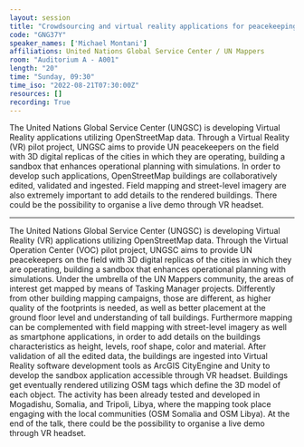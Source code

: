 ```yaml
---
layout: session
title: "Crowdsourcing and virtual reality applications for peacekeeping: study cases in Mogadishu and Tripoli"
code: "GNG37Y"
speaker_names: ['Michael Montani']
affiliations: United Nations Global Service Center / UN Mappers
room: "Auditorium A - A001"
length: "20"
time: "Sunday, 09:30"
time_iso: "2022-08-21T07:30:00Z"
resources: []
recording: True
---
```


The United Nations Global Service Center (UNGSC) is developing Virtual Reality applications utilizing OpenStreetMap data. Through a Virtual Reality (VR) pilot project, UNGSC aims to provide UN peacekeepers on the field with 3D digital replicas of the cities in which they are operating, building a sandbox that enhances operational planning with simulations. In order to develop such applications, OpenStreetMap buildings are collaboratively edited, validated and ingested. Field mapping and street-level imagery are also extremely important to add details to the rendered buildings. There could be the possibility to organise a live demo through VR headset.

<hr>

The United Nations Global Service Center (UNGSC) is developing Virtual Reality (VR) applications utilizing OpenStreetMap data. Through the Virtual Operation Center (VOC) pilot project, UNGSC aims to provide UN peacekeepers on the field with 3D digital replicas of the cities in which they are operating, building a sandbox that enhances operational planning with simulations.
Under the umbrella of the UN Mappers community, the areas of interest get mapped by means of Tasking Manager projects. Differently from other building mapping campaigns, those are different, as higher quality of the footprints is needed, as well as better placement at the ground floor level and understanding of tall buildings. Furthermore mapping can be complemented with field mapping with street-level imagery as well as smartphone applications, in order to add details on the buildings characteristics as height, levels, roof shape, color and material.
After validation of all the edited data, the buildings are ingested into Virtual Reality software development tools as ArcGIS CityEngine and Unity to develop the sandbox application accessible through VR headset. Buildings get eventually rendered utilizing OSM tags which define the 3D model of each object.
The activity has been already tested and developed in Mogadishu, Somalia, and Tripoli, Libya, where the mapping took place engaging with the local communities (OSM Somalia and OSM Libya). At the end of the talk, there could be the possibility to organise a live demo through VR headset.

